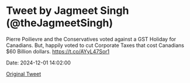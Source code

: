 # Tweet by Jagmeet Singh (@theJagmeetSingh)

Pierre Poilievre and the Conservatives voted against a GST Holiday for Canadians. 
But, happily voted to cut Corporate Taxes that cost Canadians $60 Billion dollars. https://t.co/AYyL47Sor1

Date: 2024-12-01 14:02:00

[Original Tweet](https://x.com/theJagmeetSingh/status/1863222017597554761)
